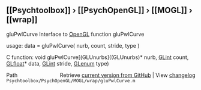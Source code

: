 ## [[Psychtoolbox]] &#8250; [[PsychOpenGL]] &#8250; [[MOGL]] &#8250; [[wrap]]

gluPwlCurve  Interface to [OpenGL](OpenGL) function gluPwlCurve  
  
usage:  data = gluPwlCurve( nurb, count, stride, type )  
  
C function:  void gluPwlCurve[(GLUnurbs]((GLUnurbs)\* nurb, [GLint](GLint) count, [GLfloat](GLfloat)\* data, [GLint](GLint) stride, [GLenum](GLenum) type)  




<div class="code_header" style="text-align:right;">
  <span style="float:left;">Path&nbsp;&nbsp;</span> <span class="counter">Retrieve <a href=
  "https://raw.github.com/Psychtoolbox-3/Psychtoolbox-3/beta/Psychtoolbox/PsychOpenGL/MOGL/wrap/gluPwlCurve.m">current version from GitHub</a> | View <a href=
  "https://github.com/Psychtoolbox-3/Psychtoolbox-3/commits/beta/Psychtoolbox/PsychOpenGL/MOGL/wrap/gluPwlCurve.m">changelog</a></span>
</div>
<div class="code">
  <code>Psychtoolbox/PsychOpenGL/MOGL/wrap/gluPwlCurve.m</code>
</div>

